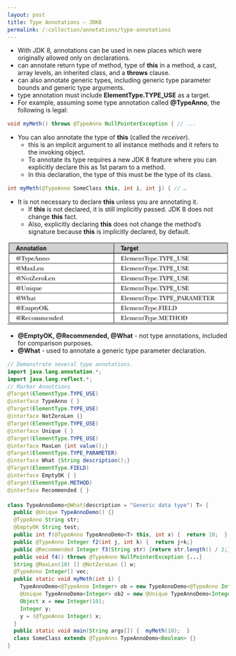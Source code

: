 ```yaml
---
layout: post
title: Type Annotations – JDK8
permalink: /:collection/annotations/type-annotations
---
```



* With JDK 8, annotations can be used in new places which were originally allowed only on declarations.
* can annotate return type of method, type of **this** in a method, a cast, array levels, an inherited class, and a **throws** clause.
* can also annotate generic types, including generic type parameter bounds and generic type arguments.
* type annotation must include **ElementType.TYPE_USE** as a target.
* For example, assuming some type annotation called **@TypeAnno**, the following is legal:

```java
void myMeth() throws @TypeAnno NullPointerException { // ...
```
* You can also annotate the type of **this** (called the *receiver*).
	- this is an implicit argument to all instance methods and it refers to the invoking object. 
	- To annotate its type requires a new JDK 8 feature where you can explicitly declare this as 1st param to a method.
	- In this declaration, the type of this must be the type of its class.
```java
int myMeth(@TypeAnno SomeClass this, int i, int j) { // …
```
  - It is not necessary to declare **this** unless you are annotating it. 
	- If **this** is not declared, it is still implicitly passed. JDK 8 does not change **this** fact.
	- Also, explicitly declaring **this** does not change the method’s signature because **this** is implicitly declared, by default.

![annotations-type](https://github.com/arpit04tripathi/files-cdn/raw/cdn/java/reflection/annotations-type.png)

* **@EmptyOK, @Recommended, @What** - not type annotations, included for comparison purposes.
* **@What** - used to annotate a generic type parameter declaration.

```java
// Demonstrate several type annotations.
import java.lang.annotation.*;
import java.lang.reflect.*;
// Marker Annottions
@Target(ElementType.TYPE_USE)
@interface TypeAnno { }
@Target(ElementType.TYPE_USE)
@interface NotZeroLen {}
@Target(ElementType.TYPE_USE)
@interface Unique { }
@Target(ElementType.TYPE_USE)
@interface MaxLen {int value();}
@Target(ElementType.TYPE_PARAMETER)
@interface What {String description();}
@Target(ElementType.FIELD)
@interface EmptyOK { }
@Target(ElementType.METHOD)
@interface Recommended { }

class TypeAnnoDemo<@What(description = "Generic data type") T> {                // type parameter.
  public @Unique TypeAnnoDemo() {}                                              // type on a constructor
  @TypeAnno String str;                                                         // Annotate the type (here, String), not the field.
  @EmptyOK String test;                                                         // Annotates field.
  public int f(@TypeAnno TypeAnnoDemo<T> this, int x) {  return 10;  }          // Annotate this
  public @TypeAnno Integer f2(int j, int k) {  return j+k;}                     // Annotate the return type
  public @Recommended Integer f3(String str) {return str.length() / 2;}         // Annotate method declaration
  public void f4() throws @TypeAnno NullPointerException {...}                  // Type annotation on throws clause
  String @MaxLen(10) [] @NotZeroLen [] w;                                       // Annotate array levels
  @TypeAnno Integer[] vec;                                                      // Annotate array element
  public static void myMeth(int i) {
    TypeAnnoDemo<@TypeAnno Integer> ob = new TypeAnnoDemo<@TypeAnno Integer>(); //Annotate type argument
    @Unique TypeAnnoDemo<Integer> ob2 = new @Unique TypeAnnoDemo<Integer>();    // type annotation with new.
    Object x = new Integer(10);
    Integer y;
    y = (@TypeAnno Integer) x;                                                  // type annotation on a cast.
  }
  public static void main(String args[]) {  myMeth(10);  }
  class SomeClass extends @TypeAnno TypeAnnoDemo<Boolean> {}                    // type annotation with inheritance clause.
}
```
